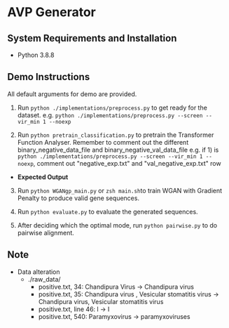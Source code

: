 # AVP Generator

## System Requirements and Installation
- Python 3.8.8

## Demo Instructions
All default arguments for demo are provided.

1) Run `python ./implementations/preprocess.py` to get ready for the dataset.
  e.g. `python ./implementations/preprocess.py --screen --vir_min 1 --noexp`

2) Run `python pretrain_classification.py` to pretrain the Transformer Function Analyser.
  Remember to comment out the different binary_negative_data_file and binary_negative_val_data_file
  e.g. if 1) is `python ./implementations/preprocess.py --screen --vir_min 1 --noexp`, comment out "negative_exp.txt" and "val_negative_exp.txt" row
  - **Expected Output**

3) Run `python WGANgp_main.py` or `zsh main.sh`to train WGAN with Gradient Penalty to produce valid gene sequences.

4) Run `python evaluate.py` to evaluate the generated sequences.

5) After deciding which the optimal mode, run `python pairwise.py` to do pairwise alignment.

## Note
- Data alteration
  - ./raw_data/
    - positive.txt, 34: Chandipura Virus → Chandipura virus
    - positive.txt, 35: Chandipura virus , Vesicular stomatitis virus → Chandipura virus, Vesicular stomatitis virus
    - positive.txt, line 46: l → I
    - positive.txt, 540: Paramyxovirus → paramyxoviruses